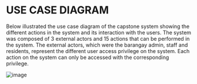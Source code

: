 # USE CASE DIAGRAM

Below illustrated the use case diagram of the capstone system showing the different actions in the system and its interaction with the users. The system was composed of 3 external actors and 15 actions that can be performed in the system. The external actors, which were the barangay admin, staff and residents, represent the different user access privilege on the system. Each action on the system can only be accessed with the corresponding privilege. 


![image](https://github.com/FeaInGithub/Manual-Testing/assets/143395648/5e453edc-78b6-44c9-8623-54867286e914)




